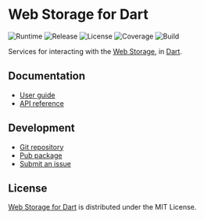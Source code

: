 # Web Storage for Dart
![Runtime](https://img.shields.io/badge/dart-%3E%3D2.7-brightgreen.svg) ![Release](https://img.shields.io/pub/v/webstorage.svg) ![License](https://img.shields.io/badge/license-MIT-blue.svg) ![Coverage](https://coveralls.io/repos/github/cedx/webstorage.dart/badge.svg) ![Build](https://github.com/cedx/webstorage.dart/workflows/build/badge.svg)

Services for interacting with the [Web Storage](https://developer.mozilla.org/en-US/docs/Web/API/Storage), in [Dart](https://dart.dev).

## Documentation
- [User guide](https://dev.belin.io/webstorage.dart)
- [API reference](https://pub.dev/documentation/webstorage)

## Development
- [Git repository](https://github.com/cedx/webstorage.dart)
- [Pub package](https://pub.dev/packages/webstorage)
- [Submit an issue](https://github.com/cedx/webstorage.dart/issues)

## License
[Web Storage for Dart](https://dev.belin.io/webstorage.dart) is distributed under the MIT License.
